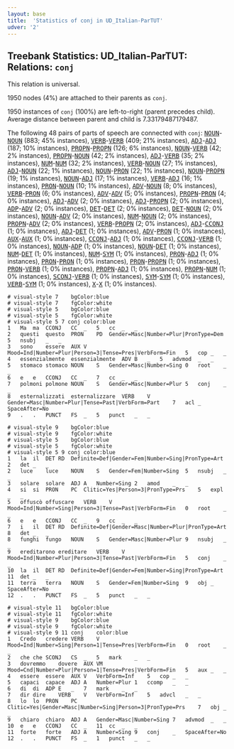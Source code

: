 ```yaml
---
layout: base
title:  'Statistics of conj in UD_Italian-ParTUT'
udver: '2'
---
```


## Treebank Statistics: UD_Italian-ParTUT: Relations: `conj`

This relation is universal.

1950 nodes (4%) are attached to their parents as `conj`.

1950 instances of `conj` (100%) are left-to-right (parent precedes child).
Average distance between parent and child is 7.33179487179487.

The following 48 pairs of parts of speech are connected with `conj`: <tt><a href="it_partut-pos-NOUN.html">NOUN</a></tt>-<tt><a href="it_partut-pos-NOUN.html">NOUN</a></tt> (883; 45% instances), <tt><a href="it_partut-pos-VERB.html">VERB</a></tt>-<tt><a href="it_partut-pos-VERB.html">VERB</a></tt> (409; 21% instances), <tt><a href="it_partut-pos-ADJ.html">ADJ</a></tt>-<tt><a href="it_partut-pos-ADJ.html">ADJ</a></tt> (187; 10% instances), <tt><a href="it_partut-pos-PROPN.html">PROPN</a></tt>-<tt><a href="it_partut-pos-PROPN.html">PROPN</a></tt> (126; 6% instances), <tt><a href="it_partut-pos-NOUN.html">NOUN</a></tt>-<tt><a href="it_partut-pos-VERB.html">VERB</a></tt> (42; 2% instances), <tt><a href="it_partut-pos-PROPN.html">PROPN</a></tt>-<tt><a href="it_partut-pos-NOUN.html">NOUN</a></tt> (42; 2% instances), <tt><a href="it_partut-pos-ADJ.html">ADJ</a></tt>-<tt><a href="it_partut-pos-VERB.html">VERB</a></tt> (35; 2% instances), <tt><a href="it_partut-pos-NUM.html">NUM</a></tt>-<tt><a href="it_partut-pos-NUM.html">NUM</a></tt> (32; 2% instances), <tt><a href="it_partut-pos-VERB.html">VERB</a></tt>-<tt><a href="it_partut-pos-NOUN.html">NOUN</a></tt> (27; 1% instances), <tt><a href="it_partut-pos-ADJ.html">ADJ</a></tt>-<tt><a href="it_partut-pos-NOUN.html">NOUN</a></tt> (22; 1% instances), <tt><a href="it_partut-pos-NOUN.html">NOUN</a></tt>-<tt><a href="it_partut-pos-PRON.html">PRON</a></tt> (22; 1% instances), <tt><a href="it_partut-pos-NOUN.html">NOUN</a></tt>-<tt><a href="it_partut-pos-PROPN.html">PROPN</a></tt> (19; 1% instances), <tt><a href="it_partut-pos-NOUN.html">NOUN</a></tt>-<tt><a href="it_partut-pos-ADJ.html">ADJ</a></tt> (17; 1% instances), <tt><a href="it_partut-pos-VERB.html">VERB</a></tt>-<tt><a href="it_partut-pos-ADJ.html">ADJ</a></tt> (16; 1% instances), <tt><a href="it_partut-pos-PRON.html">PRON</a></tt>-<tt><a href="it_partut-pos-NOUN.html">NOUN</a></tt> (10; 1% instances), <tt><a href="it_partut-pos-ADV.html">ADV</a></tt>-<tt><a href="it_partut-pos-NOUN.html">NOUN</a></tt> (8; 0% instances), <tt><a href="it_partut-pos-VERB.html">VERB</a></tt>-<tt><a href="it_partut-pos-PRON.html">PRON</a></tt> (6; 0% instances), <tt><a href="it_partut-pos-ADV.html">ADV</a></tt>-<tt><a href="it_partut-pos-ADV.html">ADV</a></tt> (5; 0% instances), <tt><a href="it_partut-pos-PROPN.html">PROPN</a></tt>-<tt><a href="it_partut-pos-PRON.html">PRON</a></tt> (4; 0% instances), <tt><a href="it_partut-pos-ADJ.html">ADJ</a></tt>-<tt><a href="it_partut-pos-ADV.html">ADV</a></tt> (2; 0% instances), <tt><a href="it_partut-pos-ADJ.html">ADJ</a></tt>-<tt><a href="it_partut-pos-PROPN.html">PROPN</a></tt> (2; 0% instances), <tt><a href="it_partut-pos-ADP.html">ADP</a></tt>-<tt><a href="it_partut-pos-ADV.html">ADV</a></tt> (2; 0% instances), <tt><a href="it_partut-pos-DET.html">DET</a></tt>-<tt><a href="it_partut-pos-DET.html">DET</a></tt> (2; 0% instances), <tt><a href="it_partut-pos-DET.html">DET</a></tt>-<tt><a href="it_partut-pos-NOUN.html">NOUN</a></tt> (2; 0% instances), <tt><a href="it_partut-pos-NOUN.html">NOUN</a></tt>-<tt><a href="it_partut-pos-ADV.html">ADV</a></tt> (2; 0% instances), <tt><a href="it_partut-pos-NUM.html">NUM</a></tt>-<tt><a href="it_partut-pos-NOUN.html">NOUN</a></tt> (2; 0% instances), <tt><a href="it_partut-pos-PROPN.html">PROPN</a></tt>-<tt><a href="it_partut-pos-ADV.html">ADV</a></tt> (2; 0% instances), <tt><a href="it_partut-pos-VERB.html">VERB</a></tt>-<tt><a href="it_partut-pos-PROPN.html">PROPN</a></tt> (2; 0% instances), <tt><a href="it_partut-pos-ADJ.html">ADJ</a></tt>-<tt><a href="it_partut-pos-CCONJ.html">CCONJ</a></tt> (1; 0% instances), <tt><a href="it_partut-pos-ADJ.html">ADJ</a></tt>-<tt><a href="it_partut-pos-DET.html">DET</a></tt> (1; 0% instances), <tt><a href="it_partut-pos-ADV.html">ADV</a></tt>-<tt><a href="it_partut-pos-PRON.html">PRON</a></tt> (1; 0% instances), <tt><a href="it_partut-pos-AUX.html">AUX</a></tt>-<tt><a href="it_partut-pos-AUX.html">AUX</a></tt> (1; 0% instances), <tt><a href="it_partut-pos-CCONJ.html">CCONJ</a></tt>-<tt><a href="it_partut-pos-ADJ.html">ADJ</a></tt> (1; 0% instances), <tt><a href="it_partut-pos-CCONJ.html">CCONJ</a></tt>-<tt><a href="it_partut-pos-VERB.html">VERB</a></tt> (1; 0% instances), <tt><a href="it_partut-pos-NOUN.html">NOUN</a></tt>-<tt><a href="it_partut-pos-ADP.html">ADP</a></tt> (1; 0% instances), <tt><a href="it_partut-pos-NOUN.html">NOUN</a></tt>-<tt><a href="it_partut-pos-DET.html">DET</a></tt> (1; 0% instances), <tt><a href="it_partut-pos-NUM.html">NUM</a></tt>-<tt><a href="it_partut-pos-DET.html">DET</a></tt> (1; 0% instances), <tt><a href="it_partut-pos-NUM.html">NUM</a></tt>-<tt><a href="it_partut-pos-SYM.html">SYM</a></tt> (1; 0% instances), <tt><a href="it_partut-pos-PRON.html">PRON</a></tt>-<tt><a href="it_partut-pos-ADJ.html">ADJ</a></tt> (1; 0% instances), <tt><a href="it_partut-pos-PRON.html">PRON</a></tt>-<tt><a href="it_partut-pos-PRON.html">PRON</a></tt> (1; 0% instances), <tt><a href="it_partut-pos-PRON.html">PRON</a></tt>-<tt><a href="it_partut-pos-PROPN.html">PROPN</a></tt> (1; 0% instances), <tt><a href="it_partut-pos-PRON.html">PRON</a></tt>-<tt><a href="it_partut-pos-VERB.html">VERB</a></tt> (1; 0% instances), <tt><a href="it_partut-pos-PROPN.html">PROPN</a></tt>-<tt><a href="it_partut-pos-ADJ.html">ADJ</a></tt> (1; 0% instances), <tt><a href="it_partut-pos-PROPN.html">PROPN</a></tt>-<tt><a href="it_partut-pos-NUM.html">NUM</a></tt> (1; 0% instances), <tt><a href="it_partut-pos-SCONJ.html">SCONJ</a></tt>-<tt><a href="it_partut-pos-VERB.html">VERB</a></tt> (1; 0% instances), <tt><a href="it_partut-pos-SYM.html">SYM</a></tt>-<tt><a href="it_partut-pos-SYM.html">SYM</a></tt> (1; 0% instances), <tt><a href="it_partut-pos-VERB.html">VERB</a></tt>-<tt><a href="it_partut-pos-SYM.html">SYM</a></tt> (1; 0% instances), <tt><a href="it_partut-pos-X.html">X</a></tt>-<tt><a href="it_partut-pos-X.html">X</a></tt> (1; 0% instances).


~~~ conllu
# visual-style 7	bgColor:blue
# visual-style 7	fgColor:white
# visual-style 5	bgColor:blue
# visual-style 5	fgColor:white
# visual-style 5 7 conj	color:blue
1	Ma	ma	CCONJ	CC	_	5	cc	_	_
2	questi	questo	PRON	PD	Gender=Masc|Number=Plur|PronType=Dem	5	nsubj	_	_
3	sono	essere	AUX	V	Mood=Ind|Number=Plur|Person=3|Tense=Pres|VerbForm=Fin	5	cop	_	_
4	essenzialmente	essenzialmente	ADV	B	_	5	advmod	_	_
5	stomaco	stomaco	NOUN	S	Gender=Masc|Number=Sing	0	root	_	_
6	e	e	CCONJ	CC	_	7	cc	_	_
7	polmoni	polmone	NOUN	S	Gender=Masc|Number=Plur	5	conj	_	_
8	esternalizzati	esternalizzare	VERB	V	Gender=Masc|Number=Plur|Tense=Past|VerbForm=Part	7	acl	_	SpaceAfter=No
9	.	.	PUNCT	FS	_	5	punct	_	_

~~~


~~~ conllu
# visual-style 9	bgColor:blue
# visual-style 9	fgColor:white
# visual-style 5	bgColor:blue
# visual-style 5	fgColor:white
# visual-style 5 9 conj	color:blue
1	la	il	DET	RD	Definite=Def|Gender=Fem|Number=Sing|PronType=Art	2	det	_	_
2	luce	luce	NOUN	S	Gender=Fem|Number=Sing	5	nsubj	_	_
3	solare	solare	ADJ	A	Number=Sing	2	amod	_	_
4	si	si	PRON	PC	Clitic=Yes|Person=3|PronType=Prs	5	expl	_	_
5	offuscò	offuscare	VERB	V	Mood=Ind|Number=Sing|Person=3|Tense=Past|VerbForm=Fin	0	root	_	_
6	e	e	CCONJ	CC	_	9	cc	_	_
7	i	il	DET	RD	Definite=Def|Gender=Masc|Number=Plur|PronType=Art	8	det	_	_
8	funghi	fungo	NOUN	S	Gender=Masc|Number=Plur	9	nsubj	_	_
9	ereditarono	ereditare	VERB	V	Mood=Ind|Number=Plur|Person=3|Tense=Past|VerbForm=Fin	5	conj	_	_
10	la	il	DET	RD	Definite=Def|Gender=Fem|Number=Sing|PronType=Art	11	det	_	_
11	terra	terra	NOUN	S	Gender=Fem|Number=Sing	9	obj	_	SpaceAfter=No
12	.	.	PUNCT	FS	_	5	punct	_	_

~~~


~~~ conllu
# visual-style 11	bgColor:blue
# visual-style 11	fgColor:white
# visual-style 9	bgColor:blue
# visual-style 9	fgColor:white
# visual-style 9 11 conj	color:blue
1	Credo	credere	VERB	V	Mood=Ind|Number=Sing|Person=1|Tense=Pres|VerbForm=Fin	0	root	_	_
2	che	che	SCONJ	CS	_	5	mark	_	_
3	dovremmo	dovere	AUX	VM	Mood=Cnd|Number=Plur|Person=1|Tense=Pres|VerbForm=Fin	5	aux	_	_
4	essere	essere	AUX	V	VerbForm=Inf	5	cop	_	_
5	capaci	capace	ADJ	A	Number=Plur	1	ccomp	_	_
6	di	di	ADP	E	_	7	mark	_	_
7	dir	dire	VERB	V	VerbForm=Inf	5	advcl	_	_
8	lo	lo	PRON	PC	Clitic=Yes|Gender=Masc|Number=Sing|Person=3|PronType=Prs	7	obj	_	_
9	chiaro	chiaro	ADJ	A	Gender=Masc|Number=Sing	7	advmod	_	_
10	e	e	CCONJ	CC	_	11	cc	_	_
11	forte	forte	ADJ	A	Number=Sing	9	conj	_	SpaceAfter=No
12	.	.	PUNCT	FS	_	1	punct	_	_

~~~


